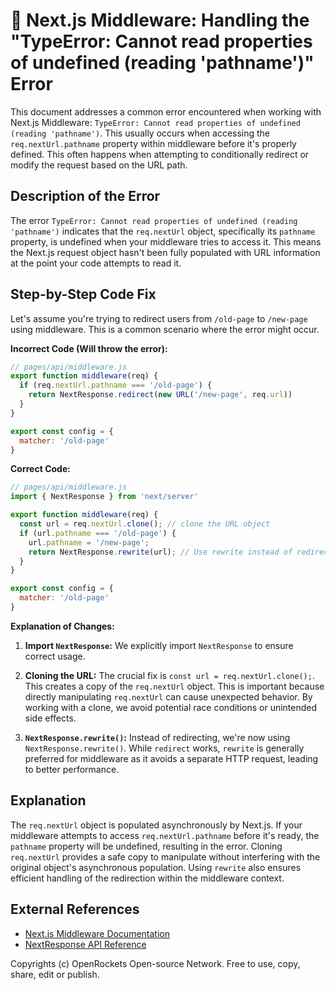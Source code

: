 # 🐞 Next.js Middleware: Handling the "TypeError: Cannot read properties of undefined (reading 'pathname')" Error


This document addresses a common error encountered when working with Next.js Middleware: `TypeError: Cannot read properties of undefined (reading 'pathname')`. This usually occurs when accessing the `req.nextUrl.pathname` property within middleware before it's properly defined.  This often happens when attempting to conditionally redirect or modify the request based on the URL path.


## Description of the Error

The error `TypeError: Cannot read properties of undefined (reading 'pathname')` indicates that the `req.nextUrl` object, specifically its `pathname` property, is undefined when your middleware tries to access it.  This means the Next.js request object hasn't been fully populated with URL information at the point your code attempts to read it.


## Step-by-Step Code Fix

Let's assume you're trying to redirect users from `/old-page` to `/new-page` using middleware.  This is a common scenario where the error might occur.


**Incorrect Code (Will throw the error):**

```javascript
// pages/api/middleware.js
export function middleware(req) {
  if (req.nextUrl.pathname === '/old-page') {
    return NextResponse.redirect(new URL('/new-page', req.url))
  }
}

export const config = {
  matcher: '/old-page'
}
```

**Correct Code:**

```javascript
// pages/api/middleware.js
import { NextResponse } from 'next/server'

export function middleware(req) {
  const url = req.nextUrl.clone(); // clone the URL object
  if (url.pathname === '/old-page') {
    url.pathname = '/new-page';
    return NextResponse.rewrite(url); // Use rewrite instead of redirect for better performance
  }
}

export const config = {
  matcher: '/old-page'
}
```

**Explanation of Changes:**

1. **Import `NextResponse`:** We explicitly import `NextResponse` to ensure correct usage.

2. **Cloning the URL:** The crucial fix is `const url = req.nextUrl.clone();`.  This creates a copy of the `req.nextUrl` object.  This is important because directly manipulating `req.nextUrl` can cause unexpected behavior.  By working with a clone, we avoid potential race conditions or unintended side effects.


3. **`NextResponse.rewrite()`:**  Instead of redirecting, we're now using `NextResponse.rewrite()`.  While `redirect` works, `rewrite` is generally preferred for middleware as it avoids a separate HTTP request, leading to better performance.


## Explanation

The `req.nextUrl` object is populated asynchronously by Next.js. If your middleware attempts to access `req.nextUrl.pathname` before it's ready, the `pathname` property will be undefined, resulting in the error. Cloning `req.nextUrl` provides a safe copy to manipulate without interfering with the original object's asynchronous population.  Using `rewrite` also ensures efficient handling of the redirection within the middleware context.


## External References

* [Next.js Middleware Documentation](https://nextjs.org/docs/app/building-your-application/routing/middleware)
* [NextResponse API Reference](https://nextjs.org/docs/api-reference/next/server/next-response)


Copyrights (c) OpenRockets Open-source Network. Free to use, copy, share, edit or publish.

